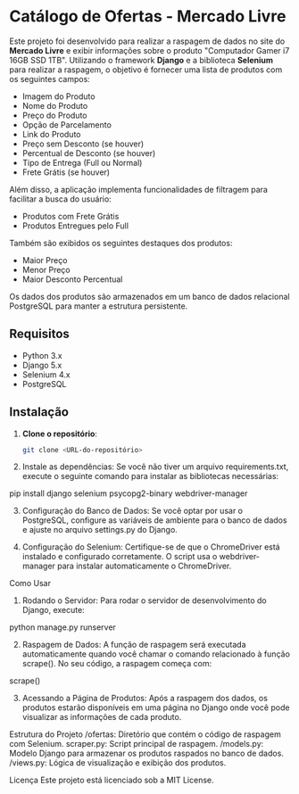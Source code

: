 # Catálogo de Ofertas - Mercado Livre

Este projeto foi desenvolvido para realizar a raspagem de dados no site do **Mercado Livre** e exibir informações sobre o produto "Computador Gamer i7 16GB SSD 1TB". Utilizando o framework **Django** e a biblioteca **Selenium** para realizar a raspagem, o objetivo é fornecer uma lista de produtos com os seguintes campos:

- Imagem do Produto
- Nome do Produto
- Preço do Produto
- Opção de Parcelamento
- Link do Produto
- Preço sem Desconto (se houver)
- Percentual de Desconto (se houver)
- Tipo de Entrega (Full ou Normal)
- Frete Grátis (se houver)

Além disso, a aplicação implementa funcionalidades de filtragem para facilitar a busca do usuário:

- Produtos com Frete Grátis
- Produtos Entregues pelo Full

Também são exibidos os seguintes destaques dos produtos:

- Maior Preço
- Menor Preço
- Maior Desconto Percentual

Os dados dos produtos são armazenados em um banco de dados relacional PostgreSQL para manter a estrutura persistente.

## Requisitos

- Python 3.x
- Django 5.x
- Selenium 4.x
- PostgreSQL

## Instalação

1. **Clone o repositório**:
   ```bash
   git clone <URL-do-repositório>

2. Instale as dependências: Se você não tiver um arquivo requirements.txt, execute o seguinte comando para instalar as bibliotecas necessárias:

pip install django selenium psycopg2-binary webdriver-manager

3. Configuração do Banco de Dados: Se você optar por usar o PostgreSQL, configure as variáveis de ambiente para o banco de dados e ajuste no arquivo settings.py do Django.

4. Configuração do Selenium: Certifique-se de que o ChromeDriver está instalado e configurado corretamente. O script usa o webdriver-manager para instalar automaticamente o ChromeDriver.

Como Usar

1. Rodando o Servidor: Para rodar o servidor de desenvolvimento do Django, execute:

python manage.py runserver

2. Raspagem de Dados: A função de raspagem será executada automaticamente quando você chamar o comando relacionado à função scrape(). No seu código, a raspagem começa com:

scrape()

3. Acessando a Página de Produtos: Após a raspagem dos dados, os produtos estarão disponíveis em uma página no Django onde você pode visualizar as informações de cada produto.

Estrutura do Projeto
/ofertas: Diretório que contém o código de raspagem com Selenium.
scraper.py: Script principal de raspagem.
/models.py: Modelo Django para armazenar os produtos raspados no banco de dados.
/views.py: Lógica de visualização e exibição dos produtos.

Licença
Este projeto está licenciado sob a MIT License.
